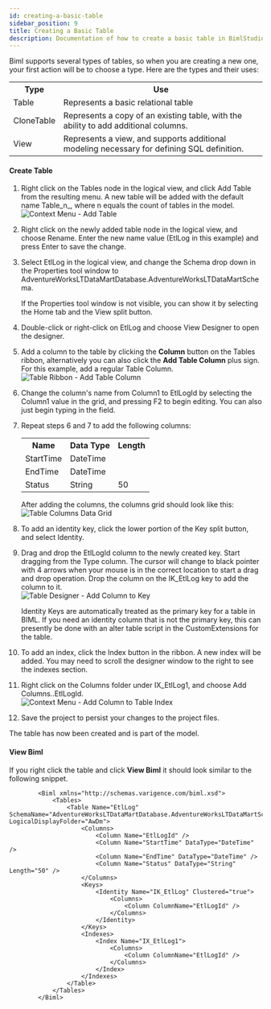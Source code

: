 ```yaml
---
id: creating-a-basic-table
sidebar_position: 9
title: Creating a Basic Table
description: Documentation of how to create a basic table in BimlStudio
---
```

<head>
<meta name="varigenceProduct" content="BimlStudio"></meta>
<meta name="varigenceArticleType" content="Walkthrough"></meta>
</head>

Biml supports several types of tables, so when you are creating a new one, your first action will be to choose a type. Here are the types and their uses:

<table>
<tbody>
<tr>
<th>Type</th>
<th>Use</th>
</tr>
<tr>
<td>Table</td>
<td>Represents a basic relational table</td>
</tr>
<tr>
<td>CloneTable</td>
<td>Represents a copy of an existing table, with the ability to add additional columns.</td>
</tr>
<tr>
<td>View</td>
<td>Represents a view, and supports additional modeling necessary for defining SQL definition.</td>
</tr>
</tbody>
</table>

#### Create Table

1.  Right click on the Tables node in the logical view, and click Add Table from the resulting menu. A new table will be added with the default name Table_n_, where n equals the count of tables in the model.  
    ![Context Menu - Add Table](/img/bimlstudio/006_Step01.png)
2.  Right click on the newly added table node in the logical view, and choose Rename. Enter the new name value (EtlLog in this example) and press Enter to save the change.  

3.  Select EtlLog in the logical view, and change the Schema drop down in the Properties tool window to AdventureWorksLTDataMartDatabase.AdventureWorksLTDataMartSchema.  

    If the Properties tool window is not visible, you can show it by selecting the Home tab and the View split button.

4.  Double-click or right-click on EtlLog and choose View Designer to open the designer.  

5.  Add a column to the table by clicking the **Column** button on the Tables ribbon, alternatively you can also click the **Add Table Column** plus sign. For this example, add a regular Table Column.  
    ![Table Ribbon - Add Table Column](/img/bimlstudio/006_Step06.png)
6.  Change the column's name from Column1 to EtlLogId by selecting the Column1 value in the grid, and pressing F2 to begin editing. You can also just begin typing in the field.
7.  Repeat steps 6 and 7 to add the following columns:

    <table>
    <tbody>
    <tr>
    <th>Name</th>
    <th>Data Type</th>
    <th>Length</th>
    </tr>
    <tr>
    <td>StartTime</td>
    <td>DateTime</td>
    </tr>
    <tr>
    <td>EndTime</td>
    <td>DateTime</td>
    </tr>
    <tr>
    <td>Status</td>
    <td>String</td>
    <td>50</td>
    </tr>
    </tbody>
    </table>


    After adding the columns, the columns grid should look like this:  
    ![Table Columns Data Grid](/img/bimlstudio/006_Step08.png)
8.  To add an identity key, click the lower portion of the Key split button, and select Identity.  

9.  Drag and drop the EtlLogId column to the newly created key. Start dragging from the Type column. The cursor will change to black pointer with 4 arrows when your mouse is in the correct location to start a drag and drop operation. Drop the column on the IK_EtlLog key to add the column to it.  
    ![Table Designer - Add Column to Key](/img/bimlstudio/006_Step10.gif)

    <div class="Note">Identity Keys are automatically treated as the primary key for a table in BIML. If you need an identity column that is not the primary key, this can presently be done with an alter table script in the CustomExtensions for the table.</div>

10.  To add an index, click the Index button in the ribbon. A new index will be added. You may need to scroll the designer window to the right to see the indexes section.
11.  Right click on the Columns folder under IX_EtlLog1, and choose Add Columns..EtlLogId.  
    ![Context Menu - Add Column to Table Index](/img/bimlstudio/006_Step12.png)
12.  Save the project to persist your changes to the project files.

The table has now been created and is part of the model.


#### View Biml
If you right click the table and click **View Biml** it should look similar to the following snippet.
```biml
        <Biml xmlns="http://schemas.varigence.com/biml.xsd">
            <Tables>
                <Table Name="EtlLog" SchemaName="AdventureWorksLTDataMartDatabase.AdventureWorksLTDataMartSchema" LogicalDisplayFolder="AwDm">
                    <Columns>
                        <Column Name="EtlLogId" />
                        <Column Name="StartTime" DataType="DateTime" />
                        <Column Name="EndTime" DataType="DateTime" />
                        <Column Name="Status" DataType="String" Length="50" />
                    </Columns>
                    <Keys>
                        <Identity Name="IK_EtlLog" Clustered="true">
                            <Columns>
                                <Column ColumnName="EtlLogId" />
                            </Columns>
                        </Identity>
                    </Keys>
                    <Indexes>
                        <Index Name="IX_EtlLog1">
                            <Columns>
                                <Column ColumnName="EtlLogId" />
                            </Columns>
                        </Index>
                    </Indexes>
                </Table>
            </Tables>
        </Biml>
```
